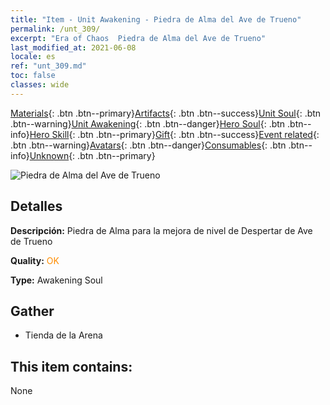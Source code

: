 ```yaml
---
title: "Item - Unit Awakening - Piedra de Alma del Ave de Trueno"
permalink: /unt_309/
excerpt: "Era of Chaos  Piedra de Alma del Ave de Trueno"
last_modified_at: 2021-06-08
locale: es
ref: "unt_309.md"
toc: false
classes: wide
---
```

 [Materials](/ItemsES/){: .btn .btn--primary}[Artifacts](/ItemsES/Artifacts/){: .btn .btn--success}[Unit Soul](/ItemsES/UnitSoul/){: .btn .btn--warning}[Unit Awakening](/ItemsES/UnitAwakening/){: .btn .btn--danger}[Hero Soul](/ItemsES/HeroSoul/){: .btn .btn--info}[Hero Skill](/ItemsES/HeroSkill/){: .btn .btn--primary}[Gift](/ItemsES/Gift/){: .btn .btn--success}[Event related](/ItemsES/Events/){: .btn .btn--warning}[Avatars](/ItemsES/Avatars/){: .btn .btn--danger}[Consumables](/ItemsES/Consumables/){: .btn .btn--info}[Unknown](/ItemsES/Unknown/){: .btn .btn--primary}

 ![Piedra de Alma del Ave de Trueno](/images/u/tia_leiniao.jpg)

## Detalles
 **Descripción:** Piedra de Alma para la mejora de nivel de Despertar de Ave de Trueno

 **Quality:** <span style="color: #FF8C00">OK</span>

 **Type:** Awakening Soul

## Gather

*    Tienda de la Arena 

## This item contains:

  None

